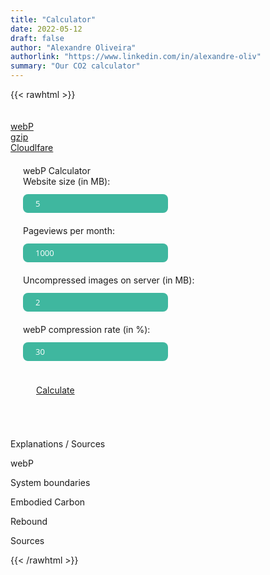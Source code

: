 ```yaml
---
title: "Calculator"
date: 2022-05-12
draft: false
author: "Alexandre Oliveira"
authorlink: "https://www.linkedin.com/in/alexandre-oliv"
summary: "Our CO2 calculator"
---
```


{{< rawhtml >}}

<script>
	calculateCO2 = () => {
		const sizeSize = document.getElementById("sitesize").value;
		const pageviews = document.getElementById("pageviews").value;
		const imagesSize = document.getElementById("imagessize").value;
		const compression = document.getElementById("compression").value / 100;
		const mbTokWh = 0.0023;
		const kWhToCO2 = 0.519;
		const months = 12;
		const websiteCO2 = (
			sizeSize *
			pageviews *
			mbTokWh *
			kWhToCO2 *
			months
		).toFixed(2);
		const webpCO2 = (
			imagesSize *
			compression *
			pageviews *
			mbTokWh *
			kWhToCO2 *
			months
		).toFixed(2);
		const rebound =
			pageviews * 0.0346 * 82 * 1 + (pageviews / 2) * 0.0346 * 82 * 11;
		const reboundCO2 = (rebound * mbTokWh * kWhToCO2).toFixed(2);

		document.getElementById("answer").innerHTML =
			`<span>Per year:</span>
			<ul>
				<li>Carbon emitted (before webP compression): <span>` +
			websiteCO2 +
			`kg</span></li>
				<li>webP savings: <span>` +
			webpCO2 +
			`kg</span> (` +
			Math.round((webpCO2 / websiteCO2) * 100) +
			`%)</li>
			<li>Rebound effect: <span>` +
			reboundCO2 +
			`kg</span></li>
			<li><span style="text-decoration: underline">Carbon-` +
			(reboundCO2 - webpCO2 > 0 ? "unfriendly" : "friendly") +
			`</span> decision</li>
			</ul>`;
	};

	toggleTab = (id) => {
		if (id === "show-webp") {
			document.getElementById("webp-calculator").style.display = "block";
			document.getElementById("gzip-calculator").style.display = "none";
			document.getElementById("cloudflare-calculator").style.display = "none";
		} else if (id === "show-gzip") {
			document.getElementById("webp-calculator").style.display = "none";
			document.getElementById("gzip-calculator").style.display = "block";
			document.getElementById("cloudflare-calculator").style.display = "none";
		} else if (id === "show-cloudflare") {
			document.getElementById("webp-calculator").style.display = "none";
			document.getElementById("gzip-calculator").style.display = "none";
			document.getElementById("cloudflare-calculator").style.display = "block";
		}
	};
</script>

<style>

	.panel {
		padding: 0 18px;
		display: none;
        color: white;
	}


    .calc-formfield{
        border-radius: 8px;
        border: none;
        background: #3fb79f;
        width: 50%;
        height: 13px;
        font-family: 'Open Sans', sans-serif;
        font-size: 13px;
        font-weight: normal;
        color: #ffffff;
        padding: 15px 20px;
        outline: none;
        margin: 12px 0 20px;
    }

</style>

<div id="filters" class="option-set clearfix foliomenu" style="padding-top: 20px;">
  <a id="show-webp" href="#" onclick="toggleTab(this.id); return false;" class="folio-btn"><div class="portfolio-btn">webP</div></a>
  <a id="show-gzip" href="#" onclick="toggleTab(this.id); return false;" class="folio-btn"><div class="portfolio-btn">gzip</div></a>
  <a id="show-cloudflare" href="#" onclick="toggleTab(this.id); return false;" class="folio-btn"><div class="portfolio-btn">Cloudlfare</div></a>
</div>
<div class="calc" id="webp-calculator" style="padding: 20px;">
    <div class="title-two">webP Calculator</div>
    <form action="/" method="post">
         <div class="container">
             <div class="eight columns"> <!-- Labels -->
                <label class="data-form" for="sitesize">Website size (in MB):</label>
             </div>
             <div class="eight columns"> <!-- Inputs -->
                <input type="number" name="sitesize" class="calc-formfield" id="sitesize" value="5">
             </div>
             <div class="eight columns"> <!-- Labels -->
                <label class="data-form" for="pageviews">Pageviews per month:</label>
             </div>
             <div class="eight columns"> <!-- Inputs -->
                <input type="number" name="pageviews" id="pageviews" class="calc-formfield" value="1000">
             </div>
             <div class="eight columns"> <!-- Labels -->
                <label class="data-form" for="images">Uncompressed images on server (in MB):</label>
             </div>
             <div class="eight columns"> <!-- Inputs -->
                <input type="number" name="imagessize" id="imagessize" class="calc-formfield" value="2">
             </div>
             <div class="eight columns"> <!-- Labels -->
                <label class="data-form" for="compression">webP compression rate (in %):</label>
             </div>
             <div class="eight columns"> <!-- Inputs -->
                <input type="number" name="compression" id="compression" class="calc-formfield" value="30">
             </div>
             <div class="eight columns"> <!-- Inputs -->
                 &nbsp;
             </div>
             <div class="eight columns form-answer">
                <p id="answer" style="color: white"></p>
                <a style="float:left; line-height: 20px;" href="#" class="submit" onclick="calculateCO2(); return false;" >Calculate</a>
            </div>
        </div>
    </form>
</div><!-- End of webP calculator -->
<div class="calc" id="gzip-calculator" style="display: none;">
    <h3>gzip Calculator</h3>
</div>
<div class="calc" id="cloudflare-calculator" style="display: none;">
    <h3>Cloudflare Calculator</h3>
</div>

<div class="line line-1" style="margin: 25px auto;"></div>

<div class="title-two">Explanations / Sources</div>


<a class="folio-btn accordion" style="width: 70%;"><div class="portfolio-btn" style="float:none;">webP</div></a>
<div class="panel">
    <p>
        To estimate the kWh, we multiply the total megabytes by
        0.0023<sup>[1]</sup>. To convert to carbon, we multiply by 0.519<sup
            >[1]</sup
        >
        to get kilograms of carbon. Using this model, we estimate
        transmitting 1000 MB would result in 1000 ✕ 0.0023 ✕ 0.519 = 1.1937
        kilos of carbon emitted. Assuming 1000 pageviews per month (as an
        example), in a year time the total emitted carbon would be 1.1937 x
        1000 x 12 = 14324.4kg CO2.
    </p>
</div>


<a class="folio-btn accordion" style="width: 70%;"><div class="portfolio-btn" style="float:none;">System boundaries</div></a>
<div class="panel">
    <p>
        We represent the system boundary including the Internet Protocol
        (IP) core network and access networks only, which we refer to as the
        “transmission network.”<sup>[2]</sup> This system boundary was
        chosen as it represents the network of equipment used for data
        transmission and access at a national level. The electricity
        intensity of the transmission network is independent of the data
        type; for example, media streaming, financial transactions, e-mail,
        etc. The electricity intensity of user devices and data centers is
        highly variable, depending largely on the service being provided.
        These subsystems, together with home/on-site networking equipment,
        also tend to have low utilization and high “fixed” electricity use,
        making estimates sensitive to assumptions on usage and the
        allocation method used.
    </p>
    <img
        src="/img/calculator/system-boundaries.webp"
        alt="System boundaries"
        width="600"
    />
</div>

<a class="folio-btn accordion" style="width: 70%;"><div class="portfolio-btn" style="float:none;">Embodied Carbon</div></a>
<div class="panel">
    <p>
        The device you are using to access this website released some carbon
        in its creation; once it reaches the end of life, disposing of it
        may release more. Embodied carbon is the amount of carbon pollution
        emitted during the creation and disposal of a device. When
        calculating the total carbon pollution for the computers running
        your software, account for both the carbon pollution to run the
        computer and the computer's embodied carbon. The embodied carbon
        cost is often much higher for consumer devices, sometimes more
        significant than the lifetime carbon cost from electricity
        consumption (Belkhir and Elmeligi, 2017). According to Malmodin and
        Lundén (2018), the average embodied carbon footprint of some key
        user devices are:
    </p>
    <ul>
        <li>Desktop: <span style="color: red">~400kg CO2</span></li>
        <li>Laptop: <span style="color: red">~200kg CO2</span></li>
        <li>Smartphones: <span style="color: red">~60kg CO2</span></li>
    </ul>
</div>

<a class="folio-btn accordion" style="width: 70%;"><div class="portfolio-btn" style="float:none;">Rebound</div></a>
<div class="panel">
    <p>
        According to caniuse.com, webP format is not supported by Internet
        Explorer and by (very) old versions of a few other browsers. In
        total, the market share (May 2022) of all those browsers combined is
        3.46% (0.14 + 0.57 + 0.12 + 0.6 + 0.03 + 0.62 + 0 + 1.31 + 0 +
        0.07). This might differ from your userbase's browser usage
        statistics, but let's stick to this number for simplicity.
    </p>

    <p>Two possible rebound scenarios:</p>
    <ul>
        <li>
            3.46% (at most) of the website users would have to download and
            install a different browser to be able to see the webP images.
            As of May 2022, a Chrome desktop installer for Windows has ~82MB
            in size. Assuming 1000 unique visitors per month, and a rate of
            50% returning visitors, 3.46% of 1000 users (34.6 users) in the
            first month, and subsequentially half that amount (17,3 users)
            would need to download 82MB per month => (34.6 * 82 * 1) + (17.3
            * 82 * 11) = 2837.2 + 15604.6 MB = 18441.8 MB per year =
            <span style="color: red">22.01kg CO2 per year</span> as rebound.
        </li>
        <li>
            In an extreme scenario, think of an app that gets updated and
            only runs correctly on iOS devices. The current (May 2022)
            mobile operating system market share of iOS devices accounts for
            27.68%. In this edge case, up to 72.32% of your app users would
            need to buy iPhones in order to use your app. Considering 1000
            unique users per year and 60kg of embodied carbon for an average
            phone, 723.2 users * 60kg CO2 =
            <span style="color: red">43392kg CO2 per year</span> would be
            emitted per year as rebound of your app update.
        </li>
    </ul>
</div>

<a class="folio-btn accordion" style="width: 70%;"><div class="portfolio-btn" style="float:none;">Sources</div></a>
<div class="panel">
    <p>Emitted CO2:</p>
    <ul>
        <li>
            1.
            <a
                href="https://docs.microsoft.com/en-gb/learn/modules/sustainable-software-engineering-overview/8-network-efficiency"
                target="_blank"
                rel="noopener noreferrer"
                >The Principles of Sustainable Software Engineering</a
            >
        </li>
    </ul>

    <p>System boundaries:</p>
    <ul>
        <li>
            <a
                href="https://onlinelibrary.wiley.com/doi/full/10.1111/jiec.12630"
                target="_blank"
                rel="noopener noreferrer"
                >Electricity Intensity of Internet Data Transmission:
                Untangling the Estimates</a
            >
        </li>
    </ul>

    <p>Embodied carbon:</p>
    <ul>
        <li>
            <a
                href="https://docs.microsoft.com/en-gb/learn/modules/sustainable-software-engineering-overview/6-embodied-carbon"
                target="_blank"
                rel="noopener noreferrer"
                >Principle 4: Embodied carbon</a
            >
        </li>
        <li>
            <a
                href="https://doi.org/10.3390/su10093027"
                target="_blank"
                rel="noopener noreferrer"
                >Malmodin, J.; Lundén, D. The Energy and Carbon Footprint of
                the Global ICT and E&M Sectors 2010–2015. Sustainability
                2018, 10, 3027</a
            >
        </li>
        <li>
            <a
                href="https://www.fastcompany.com/90165365/smartphones-are-wrecking-the-planet-faster-than-anyone-expected"
                target="_blank"
                rel="noopener noreferrer"
                >Smartphones Are Killing The Planet Faster Than Anyone
                Expected</a
            >
        </li>
    </ul>

    <p>Rebound Effect:</p>
    <ul>
        <li>
            <a
                href="https://caniuse.com/webp"
                target="_blank"
                rel="noopener noreferrer"
                >Can I use webP?</a
            >
        </li>
        <li>
            <a
                href="https://gs.statcounter.com/os-market-share/mobile/worldwide"
                target="_blank"
                rel="noopener noreferrer"
                >Mobile Operating System Market Share Worldwide</a
            >
        </li>
    </ul>
</div>

<script>
	var acc = document.getElementsByClassName("accordion");
	var i;

	for (i = 0; i < acc.length; i++) {
		acc[i].addEventListener("click", function () {
			this.classList.toggle("active");
			var panel = this.nextElementSibling;
			if (panel.style.display === "block") {
				panel.style.display = "none";
			} else {
				panel.style.display = "block";
			}
		});
	}
</script>

{{< /rawhtml >}}
